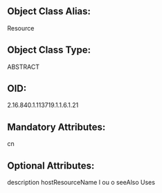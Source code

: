 ## Object Class Alias:
  Resource

## Object Class Type:
  ABSTRACT

## OID:
  2.16.840.1.113719.1.1.6.1.21

## Mandatory Attributes:
  cn

## Optional Attributes:
  description
  hostResourceName
  l
  ou
  o
  seeAlso
  Uses
